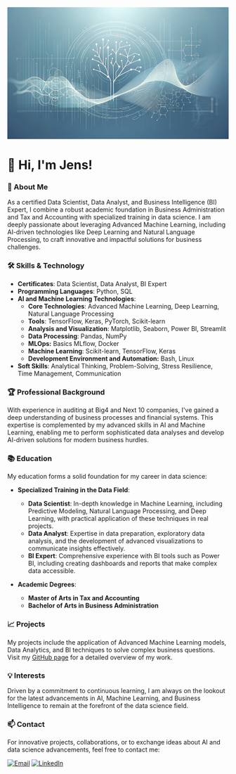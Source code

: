 <img src="https://github.com/jenst1234/jenst1234/blob/main/wallpaper_profil.png" height="300" width="100%">

# 👋 Hi, I'm Jens!


### 🚀 About Me
As a certified Data Scientist, Data Analyst, and Business Intelligence (BI) Expert, I combine a robust academic foundation in Business Administration and Tax and Accounting with specialized training in data science. I am deeply passionate about leveraging Advanced Machine Learning, including AI-driven technologies like Deep Learning and Natural Language Processing, to craft innovative and impactful solutions for business challenges.

### 🛠 Skills & Technology
- **Certificates**: Data Scientist, Data Analyst, BI Expert
- **Programming Languages**: Python, SQL
- **AI and Machine Learning Technologies**:
  - **Core Technologies**: Advanced Machine Learning, Deep Learning, Natural Language Processing
  - **Tools**: TensorFlow, Keras, PyTorch, Scikit-learn
  - **Analysis and Visualization**: Matplotlib, Seaborn, Power BI, Streamlit
  - **Data Processing**: Pandas, NumPy
  - **MLOps:** Basics MLflow, Docker
  - **Machine Learning**: Scikit-learn, TensorFlow, Keras
  - **Development Environment and Automation:** Bash, Linux
- **Soft Skills**: Analytical Thinking, Problem-Solving, Stress Resilience, Time Management, Communication

### 🏆 Professional Background
With experience in auditing at Big4 and Next 10 companies, I've gained a deep understanding of business processes and financial systems. This expertise is complemented by my advanced skills in AI and Machine Learning, enabling me to perform sophisticated data analyses and develop AI-driven solutions for modern business hurdles.


### 📚 Education
My education forms a solid foundation for my career in data science:

- **Specialized Training in the Data Field**:
  - **Data Scientist**: In-depth knowledge in Machine Learning, including Predictive Modeling, Natural Language Processing, and Deep Learning, with practical application of these techniques in real projects.
  - **Data Analyst**: Expertise in data preparation, exploratory data analysis, and the development of advanced visualizations to communicate insights effectively.
  - **BI Expert**: Comprehensive experience with BI tools such as Power BI, including creating dashboards and reports that make complex data accessible.

- **Academic Degrees**:
  - **Master of Arts in Tax and Accounting**
  - **Bachelor of Arts in Business Administration**

### 📈 Projects
My projects include the application of Advanced Machine Learning models, Data Analytics, and BI techniques to solve complex business questions. Visit my [GitHub page](https://github.com/yourGitHubUsername) for a detailed overview of my work.

### 💡 Interests
Driven by a commitment to continuous learning, I am always on the lookout for the latest advancements in AI, Machine Learning, and Business Intelligence to remain at the forefront of the data science field.

### 📫 Contact
For innovative projects, collaborations, or to exchange ideas about AI and data science advancements, feel free to contact me:

[![Email](https://img.shields.io/badge/Gmail-D14836?style=for-the-badge&logo=gmail&logoColor=white)](mailto:jens.tauscher1@gmail.com) [![LinkedIn](https://img.shields.io/badge/LinkedIn-0077B5?style=for-the-badge&logo=linkedin&logoColor=white)](https://www.linkedin.com/in/tauscher-jens/?locale=en_US)

